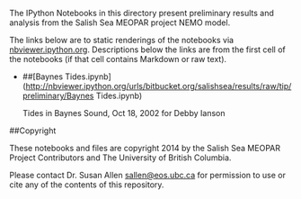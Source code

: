 The IPython Notebooks in this directory present preliminary
results and analysis from the Salish Sea MEOPAR project NEMO model.

The links below are to static renderings of the notebooks via
[nbviewer.ipython.org](http://nbviewer.ipython.org/).
Descriptions below the links are from the first cell of the notebooks
(if that cell contains Markdown or raw text).

* ##[Baynes Tides.ipynb](http://nbviewer.ipython.org/urls/bitbucket.org/salishsea/results/raw/tip/preliminary/Baynes Tides.ipynb)  
    
    Tides in Baynes Sound, Oct 18, 2002 for Debby Ianson  


##Copyright

These notebooks and files are copyright 2014
by the Salish Sea MEOPAR Project Contributors
and The University of British Columbia.

Please contact Dr. Susan Allen <sallen@eos.ubc.ca> for permission
to use or cite any of the contents of this repository.
